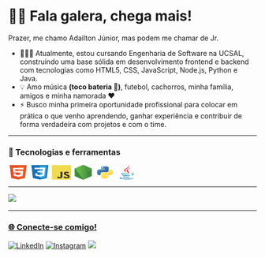 # 👋🏽 Fala galera, chega mais!
Prazer, me chamo Adailton Júnior, mas podem me chamar de Jr.

- 👨🏽‍💻 Atualmente, estou cursando Engenharia de Software na UCSAL, construindo uma base sólida em desenvolvimento frontend e backend com tecnologias como HTML5, CSS, JavaScript, Node.js, Python e Java.
- 💡 Amo música **(toco bateria 🥁)**, futebol, cachorros, minha família, amigos e minha namorada ❤️
- ⚡ Busco minha primeira oportunidade profissional para colocar em prática o que venho aprendendo, ganhar experiência e contribuir de forma verdadeira com projetos e com o time.


---


### 🚀 Tecnologias e ferramentas

<div style="display: inline_block">
  <img align="center" alt="HTML" height="30" width="40" src="https://raw.githubusercontent.com/devicons/devicon/master/icons/html5/html5-original.svg">
  <img align="center" alt="CSS" height="30" width="40" src="https://raw.githubusercontent.com/devicons/devicon/master/icons/css3/css3-original.svg">
  <img align="center" alt="JavaScript" height="30" width="40" src="https://raw.githubusercontent.com/devicons/devicon/master/icons/javascript/javascript-original.svg">
  <img align="center" alt="NodeJS" height="30" width="40" src="https://raw.githubusercontent.com/devicons/devicon/master/icons/nodejs/nodejs-original.svg">
  <img align="center" alt="Python" height="30" width="40" src="https://raw.githubusercontent.com/devicons/devicon/master/icons/python/python-original.svg">
  <img align="center" alt="Java" height="30" width="40" src="https://raw.githubusercontent.com/devicons/devicon/master/icons/java/java-original.svg">
</div>


---


<div>
<a href="https://github.com/jrs1lva">
<img loading="lazy" height="180em" src="https://github-readme-stats.vercel.app/api/top-langs/?username=jrs1lva&layout=compact&langs_count=7&theme=dracula"/>
</div>


---


### 🌐 Conecte-se comigo!

[![LinkedIn](https://img.shields.io/badge/LinkedIn-0077B5?style=for-the-badge&logo=linkedin&logoColor=white)](https://www.linkedin.com/in/jr-dev)
[![Instagram](https://img.shields.io/badge/Instagram-E4405F?style=for-the-badge&logo=instagram&logoColor=white)](https://www.instagram.com/jr_s1lva)
<a href = "mailto:contato@adailtonjunior0604@gmail.com"><img loading="lazy" src="https://img.shields.io/badge/Gmail-D14836?style=for-the-badge&logo=gmail&logoColor=white" target="_blank"></a>
